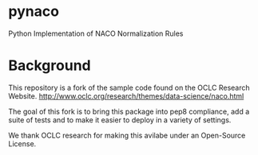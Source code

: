# pynaco
Python Implementation of NACO Normalization Rules

# Background
This repository is a fork of the sample code found on the OCLC Research Website. 
http://www.oclc.org/research/themes/data-science/naco.html

The goal of this fork is to bring this package into pep8 compliance, add a suite of 
tests and to make it easier to deploy in a variety of settings.

We thank OCLC research for making this avilabe under an Open-Source License.

